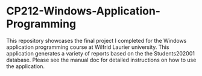 # CP212-Windows-Application-Programming
This repository showcases the final project I completed for the Windows application programming course at Wilfrid Laurier university.
This application generates a variety of reports based on the the Students202001 database. Please see the manual doc for detailed instructions on how to use the application.
